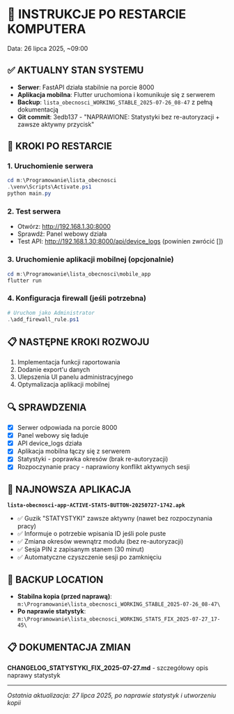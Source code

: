 # 🚀 INSTRUKCJE PO RESTARCIE KOMPUTERA
Data: 26 lipca 2025, ~09:00

## ✅ AKTUALNY STAN SYSTEMU
- **Serwer**: FastAPI działa stabilnie na porcie 8000
- **Aplikacja mobilna**: Flutter uruchomiona i komunikuje się z serwerem
- **Backup**: `lista_obecnosci_WORKING_STABLE_2025-07-26_08-47` z pełną dokumentacją
- **Git commit**: 3edb137 - "NAPRAWIONE: Statystyki bez re-autoryzacji + zawsze aktywny przycisk"

## 🔧 KROKI PO RESTARCIE

### 1. Uruchomienie serwera
```powershell
cd m:\Programowanie\lista_obecnosci
.\venv\Scripts\Activate.ps1
python main.py
```

### 2. Test serwera
- Otwórz: http://192.168.1.30:8000
- Sprawdź: Panel webowy działa
- Test API: http://192.168.1.30:8000/api/device_logs (powinien zwrócić [])

### 3. Uruchomienie aplikacji mobilnej (opcjonalnie)
```powershell
cd m:\Programowanie\lista_obecnosci\mobile_app
flutter run
```

### 4. Konfiguracja firewall (jeśli potrzebna)
```powershell
# Uruchom jako Administrator
.\add_firewall_rule.ps1
```

## 📋 NASTĘPNE KROKI ROZWOJU
1. Implementacja funkcji raportowania
2. Dodanie export'u danych
3. Ulepszenia UI panelu administracyjnego
4. Optymalizacja aplikacji mobilnej

## 🔍 SPRAWDZENIA
- [x] Serwer odpowiada na porcie 8000
- [x] Panel webowy się ładuje
- [x] API device_logs działa
- [x] Aplikacja mobilna łączy się z serwerem
- [x] Statystyki - poprawka okresów (brak re-autoryzacji)
- [x] Rozpoczynanie pracy - naprawiony konflikt aktywnych sesji

## 📱 NAJNOWSZA APLIKACJA
**`lista-obecnosci-app-ACTIVE-STATS-BUTTON-20250727-1742.apk`**
- ✅ Guzik "STATYSTYKI" zawsze aktywny (nawet bez rozpoczynania pracy)
- ✅ Informuje o potrzebie wpisania ID jeśli pole puste
- ✅ Zmiana okresów wewnątrz modułu (bez re-autoryzacji)
- ✅ Sesja PIN z zapisanym stanem (30 minut)
- ✅ Automatyczne czyszczenie sesji po zamknięciu

## 💾 BACKUP LOCATION
- **Stabilna kopia (przed naprawą)**: `m:\Programowanie\lista_obecnosci_WORKING_STABLE_2025-07-26_08-47\`
- **Po naprawie statystyk**: `m:\Programowanie\lista_obecnosci_WORKING_STATS_FIX_2025-07-27_17-45\`

## 📋 DOKUMENTACJA ZMIAN
**CHANGELOG_STATYSTYKI_FIX_2025-07-27.md** - szczegółowy opis naprawy statystyk

---
*Ostatnia aktualizacja: 27 lipca 2025, po naprawie statystyk i utworzeniu kopii*
